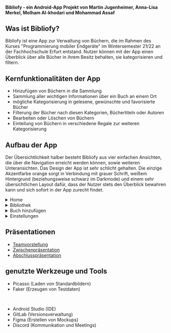 #### Bibliofy - ein Android-App Projekt von Martin Jugenheimer, Anna-Lisa Merkel, Molham Al-khodari und Mohammad Assaf

## Was ist Bibliofy?

Bibliofy ist eine App zur Verwaltung von Büchern, die im Rahmen des Kurses "Programmierung mobiler Endgeräte" im Wintersemester 21/22 an der Fachhochschule Erfurt entstand. Nutzer können mit der App einen Überblick über alle Bücher in ihrem Besitz behalten, sie kategorisieren und filtern.

## Kernfunktionalitäten der App

- Hinzufügen von Büchern in die Sammlung
- Sammlung aller wichtigen Informationen über ein Buch an einem Ort
- mögliche Kategorisierung in gelesene, gewünschte und favorisierte Bücher
- Filterung der Bücher nach diesen Kategorien, Büchertiteln oder Autoren
- Bearbeiten oder Löschen von Büchern
- Einteilung von Büchern in verschiedene Regale zur weiteren Kategorisierung

## Aufbau der App

Der Übersichtlichkeit halber besteht Bibliofy aus vier einfachen Ansichten, die über die Navigation erreicht werden können, sowie weiteren Unteransichten. Das Design der App ist sehr schlicht gehalten. Die einzige Akzentfarbe orange sorgt in Verbindung mit grauer Schrift, weißem Hintergrund (beziehungsweise schwarz im Darkmode) und einem sehr übersichtlichen Layout dafür, dass der Nutzer stets den Überblick bewahren kann und sich sofort in der App zurecht findet.

<details>
<summary>Home</summary>
<br>
Auf der Home-Seite sind alle Bücher aufgelistet. Die Seite wird auch beim Starten der App als Startseite angezeigt. Nutzer können hier über eine Navigationsleiste am oberen Bildschirmrand die Bücherliste nach gelesenen, gewünschten, favorisierten und allen Büchern filtern. Über das Lupensymbol am obeen rechten Rand können bestimmte Bücher anhand von Buchtitel und Autor gesucht werden. Außerdem können Nutzer eins der Bücher antippen und werden so auf eine Buchdetail-Seite weitergeleitet.
<br>
<br>
<details>
<summary>Buchdetails</summary>
<br>
Auf dieser Unterseite erhält der Nutzer eine Übersicht über die wichtigsten Informationen des ausgewählten Buches. Er kann es hier außerdem zu den drei Kategorien hinzufügen, das Buch löschen oder bearbeiten.
<br>
</details>
</details>

<details>
<summary>Bibliothek</summary>
<br>
Hier werden dem Nutzer Bücher in Regalen angezeigt, zu denen er sie zuvor beim Hinzufügen des Buches eingeordnet hat. Es stehen sechs Regale (Regal A-F) zur Verfügung.
<br>
</details>

<details>
<summary>Buch hinzufügen</summary>
<br>
Auf dieser Seite kann der Nutzer ein neues Buch zu seiner Sammlung hinzufügen. Dazu gibt er Daten zum Autor und zum Buch ein, in Form von diversen Eingabefeldern und Buttons. Ein Bild zum Buch kann der Nutzer auch hinterlegen. Tut er dies nicht, wird das Buch in der List mit einem Standardbild angezeigt. Die getätigten Eingaben müssen zu erst validiert werden, bevor das Buch gespeichert werden kann.
<br>
</details>

<details>
<summary>Einstellungen</summary>
<br>
In den Einstellungen kann der Nutzer, wie der Name schon sagt, Einstellungen für die App festlegen. Beispielsweise kann ein Darkmode ausgewählt werden.
<br>
</details>

## Präsentationen
- [Teamvorstellung](documents/Teamvorstellung_Bibliofy.pdf)
- [Zwischenpräsentation](documents/Zwischenprasentation_Bibliofy.pdf)
- [Abschlusspräsentation](documents/Abschlussprasentation_Bibliofy.pdf)

## genutzte Werkzeuge und Tools
- Picasso (Laden von Standardbildern)
- Faker (Erzeugen von Testdaten)

<br>

- Android Studio (IDE)
- GitLab (Versionsverwaltung)
- Figma (Erstellen von Mockups)
- Discord (Kommunikation und Meetings)
